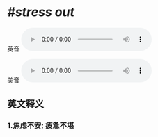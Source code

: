 # ***\#stress out*** 
英音
<audio src="./media/stress out1_AAC.aac" controls="controls"></audio>

美音
<audio src="./media/stress out2_AAC.aac" controls="controls"></audio>



  

英文释义
---
### 1.**焦虑不安; 疲惫不堪**  



